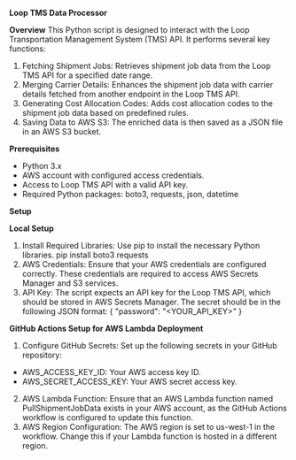 **Loop TMS Data Processor**

**Overview**
This Python script is designed to interact with the Loop Transportation Management System (TMS) API. It performs several key functions:

1.    Fetching Shipment Jobs: Retrieves shipment job data from the Loop TMS API for a specified date range.
2.    Merging Carrier Details: Enhances the shipment job data with carrier details fetched from another endpoint in the Loop TMS API.
3.    Generating Cost Allocation Codes: Adds cost allocation codes to the shipment job data based on predefined rules.
4.    Saving Data to AWS S3: The enriched data is then saved as a JSON file in an AWS S3 bucket.

**Prerequisites**
-    Python 3.x
-    AWS account with configured access credentials.
-    Access to Loop TMS API with a valid API key.
-    Required Python packages: boto3, requests, json, datetime

**Setup**

**Local Setup**
1.    Install Required Libraries:
Use pip to install the necessary Python libraries.
pip install boto3 requests
3.    AWS Credentials:
Ensure that your AWS credentials are configured correctly. These credentials are required to access AWS Secrets Manager and S3 services.
5.    API Key:
The script expects an API key for the Loop TMS API, which should be stored in AWS Secrets Manager. The secret should be in the following JSON format:
{ "password": "<YOUR_API_KEY>" }

**GitHub Actions Setup for AWS Lambda Deployment**
1.    Configure GitHub Secrets:
Set up the following secrets in your GitHub repository:
  -    AWS_ACCESS_KEY_ID: Your AWS access key ID.
  -    AWS_SECRET_ACCESS_KEY: Your AWS secret access key.

2.    AWS Lambda Function:
Ensure that an AWS Lambda function named PullShipmentJobData exists in your AWS account, as the GitHub Actions workflow is configured to update this function.
4.    AWS Region Configuration:
The AWS region is set to us-west-1 in the workflow. Change this if your Lambda function is hosted in a different region.
